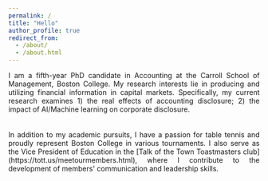 ```yaml
---
permalink: /
title: "Hello"
author_profile: true
redirect_from: 
  - /about/
  - /about.html
---
```


<div style="text-align: justify">I am a fifth-year PhD candidate in Accounting at the Carroll School of Management, Boston College. My research interests lie in producing and utilizing financial information in capital markets. Specifically, my current research examines 1) the real effects of accounting disclosure; 2) the impact of AI/Machine learning on corporate disclosure.</div>
<br/><br/>
<div style="text-align: justify">In addition to my academic pursuits, I have a passion for table tennis and proudly represent Boston College in various tournaments. I also serve as the Vice President of Education in the [Talk of the Town Toastmasters club](https://tott.us/meetourmembers.html), where I contribute to the development of members' communication and leadership skills.</div>
